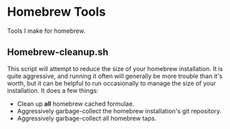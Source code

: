 # Homebrew Tools

Tools I make for homebrew.

## Homebrew-cleanup.sh

This script will attempt to reduce the size of your homebrew installation. It is quite aggressive,
and running it often will generally be more trouble than it's worth, but it can be helpful to run
occasionally to manage the size of your installation. It does a few things:

* Clean up **all** homebrew cached formulae.
* Aggressively garbage-collect the homebrew installation's git repository.
* Aggressively garbage-collect all homebrew taps.
